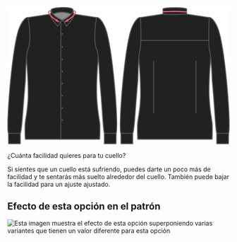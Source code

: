 ![Facilidad de cuello](collarease.svg)

¿Cuánta facilidad quieres para tu cuello?

Si sientes que un cuello está sufriendo, puedes darte un poco más de facilidad y te sentarás más suelto alrededor del cuello. También puede bajar la facilidad para un ajuste ajustado.

## Efecto de esta opción en el patrón

![Esta imagen muestra el efecto de esta opción superponiendo varias variantes que tienen un valor diferente para esta opción](simon\_collarease\_sample.svg "Efecto de esta opción en el patrón")
